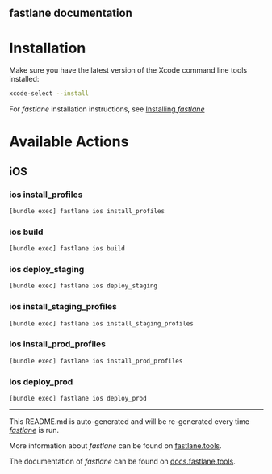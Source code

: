fastlane documentation
----

# Installation

Make sure you have the latest version of the Xcode command line tools installed:

```sh
xcode-select --install
```

For _fastlane_ installation instructions, see [Installing _fastlane_](https://docs.fastlane.tools/#installing-fastlane)

# Available Actions

## iOS

### ios install_profiles

```sh
[bundle exec] fastlane ios install_profiles
```



### ios build

```sh
[bundle exec] fastlane ios build
```



### ios deploy_staging

```sh
[bundle exec] fastlane ios deploy_staging
```



### ios install_staging_profiles

```sh
[bundle exec] fastlane ios install_staging_profiles
```



### ios install_prod_profiles

```sh
[bundle exec] fastlane ios install_prod_profiles
```



### ios deploy_prod

```sh
[bundle exec] fastlane ios deploy_prod
```



----

This README.md is auto-generated and will be re-generated every time [_fastlane_](https://fastlane.tools) is run.

More information about _fastlane_ can be found on [fastlane.tools](https://fastlane.tools).

The documentation of _fastlane_ can be found on [docs.fastlane.tools](https://docs.fastlane.tools).

